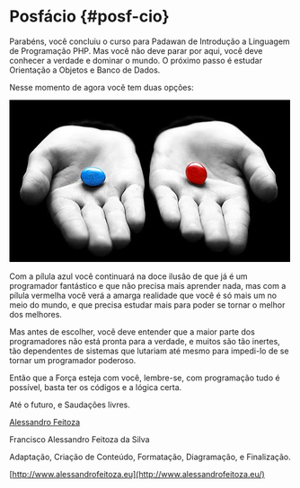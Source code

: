 # **Posfácio** {#posf-cio}

Parabéns, você concluiu o curso para Padawan de Introdução a Linguagem de Programação PHP. Mas você não deve parar por aqui, você deve conhecer a verdade e dominar o mundo. O próximo passo é estudar Orientação a Objetos e Banco de Dados.

Nesse momento de agora você tem duas opções:

![](assets/figura32.jpg)

Com a pílula azul você continuará na doce ilusão de que já é um programador fantástico e que não precisa mais aprender nada, mas com a pílula vermelha você verá a amarga realidade que você é só mais um no meio do mundo, e que precisa estudar mais para poder se tornar o melhor dos melhores.

Mas antes de escolher, você deve entender que a maior parte dos programadores não está pronta para a verdade, e muitos são tão inertes, tão dependentes de sistemas que lutariam até mesmo para impedi-lo de se tornar um programador poderoso.

Então que a Força esteja com você, lembre-se, com programação tudo é possível, basta ter os códigos e a lógica certa.

Até o futuro, e Saudações livres.

[Alessandro Feitoza](http://www.alessandrofeitoza.eu/)

Francisco Alessandro Feitoza da Silva

Adaptação, Criação de Conteúdo, Formatação, Diagramação, e Finalização.

[http://www.alessandrofeitoza.eu](http://www.alessandrofeitoza.eu/)